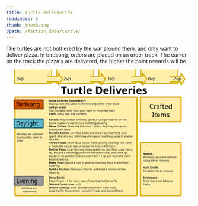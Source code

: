 ```yaml
---
title: Turtle Delieveries
readiness: 2
thumb: thumb.png
dpath: /faction_data/turtle/
---
```


The turtles are not bothered by the war around them, and only want to deliver pizza.  In birdsong, orders are placed on an order track.
The earlier on the track the pizza's are delivered, the higher the point rewards will be.

<img src="../faction_data/turtle/turtle_deliveries.svg" class="printnplay">

